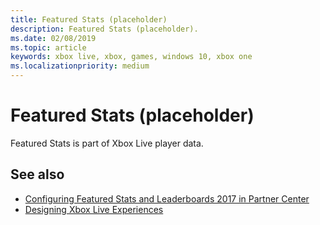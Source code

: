 ```yaml
---
title: Featured Stats (placeholder)
description: Featured Stats (placeholder).
ms.date: 02/08/2019
ms.topic: article
keywords: xbox live, xbox, games, windows 10, xbox one
ms.localizationpriority: medium
---
```

# Featured Stats (placeholder)

Featured Stats is part of Xbox Live player data.


## See also

* [Configuring Featured Stats and Leaderboards 2017 in Partner Center](../../../configure-xbl/dev-center/featured-stats-and-leaderboards.md)
* [Designing Xbox Live Experiences](../../../data-platform/designing-xbox-live-experiences.md)
